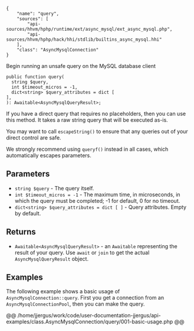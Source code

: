 ``` yamlmeta
{
    "name": "query",
    "sources": [
        "api-sources/hhvm/hphp/runtime/ext/async_mysql/ext_async_mysql.php",
        "api-sources/hhvm/hphp/hack/hhi/stdlib/builtins_async_mysql.hhi"
    ],
    "class": "AsyncMysqlConnection"
}
```




Begin running an unsafe query on the MySQL database client




``` Hack
public function query(
  string $query,
  int $timeout_micros = -1,
  dict<string> $query_attributes = dict [
],
): Awaitable<AsyncMysqlQueryResult>;
```




If you have a direct query that requires no placeholders, then you can
use this method. It takes a raw string query that will be executed as-is.




You may want to call ` escapeString() ` to ensure that any queries out of
your direct control are safe.




We strongly recommend using ` queryf() ` instead in all cases, which
automatically escapes parameters.




## Parameters




+ ` string $query ` - The query itself.
+ ` int $timeout_micros = -1 ` - The maximum time, in microseconds, in which the
  query must be completed; -1 for default, 0 for
  no timeout.
+ ` dict<string> $query_attributes = dict [ ] ` - Query attributes. Empty by default.




## Returns




* ` Awaitable<AsyncMysqlQueryResult> ` - an `` Awaitable `` representing the result of your query. Use
  ``` await ``` or ```` join ```` to get the actual ````` AsyncMysqlQueryResult `````
  object.




## Examples




The following example shows a basic usage of ` AsyncMysqlConnection::query `. First you get a connection from an `` AsyncMysqlConnectionPool ``, then you can make the query.







@@ /home/jjergus/work/code/user-documentation-jjergus/api-examples/class.AsyncMysqlConnection/query/001-basic-usage.php @@
<!-- HHAPIDOC -->
